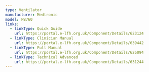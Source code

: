```yaml
---
type: Ventilator
manufacturer: Medtronic
model: PB760
links:
  - linkType: Quick Guide
    url: https://portal.e-lfh.org.uk/Component/Details/623124
  - linkType: Clinician Manual
    url: https://portal.e-lfh.org.uk/Component/Details/639442
  - linkType: Full Manual
    url: https://portal.e-lfh.org.uk/Component/Details/626094
  - linkType: Technical Advanced
    url: https://portal.e-lfh.org.uk/Component/Details/631244
---
```

